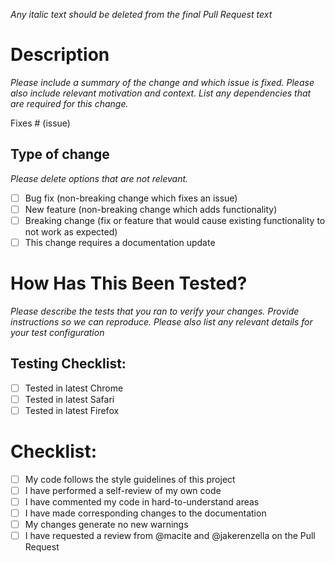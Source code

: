 *Any italic text should be deleted from the final Pull Request text*

# Description

*Please include a summary of the change and which issue is fixed. Please also include relevant motivation and context. List any dependencies that are required for this change.*

Fixes # (issue)

## Type of change

*Please delete options that are not relevant.*

- [ ] Bug fix (non-breaking change which fixes an issue)
- [ ] New feature (non-breaking change which adds functionality)
- [ ] Breaking change (fix or feature that would cause existing functionality to not work as expected)
- [ ] This change requires a documentation update

# How Has This Been Tested?

*Please describe the tests that you ran to verify your changes. Provide instructions so we can reproduce. Please also list any relevant details for your test configuration*

## Testing Checklist:

- [ ] Tested in latest Chrome
- [ ] Tested in latest Safari
- [ ] Tested in latest Firefox

# Checklist:

- [ ] My code follows the style guidelines of this project
- [ ] I have performed a self-review of my own code
- [ ] I have commented my code in hard-to-understand areas
- [ ] I have made corresponding changes to the documentation
- [ ] My changes generate no new warnings
- [ ] I have requested a review from @macite and @jakerenzella on the Pull Request
